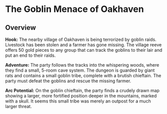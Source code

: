 # The Goblin Menace of Oakhaven

## Overview

**Hook:** The nearby village of Oakhaven is being terrorized by goblin raids. Livestock has been stolen and a farmer has gone missing. The village reeve offers 50 gold pieces to any group that can track the goblins to their lair and put an end to their raids.

**Adventure:** The party follows the tracks into the whispering woods, where they find a small, 5-room cave system. The dungeon is guarded by giant rats and contains a small goblin tribe, complete with a brutish chieftain. The party must defeat the goblins and rescue the missing farmer.

**Arc Potential:** On the goblin chieftain, the party finds a crudely drawn map showing a larger, more fortified position deeper in the mountains, marked with a skull. It seems this small tribe was merely an outpost for a much larger threat.